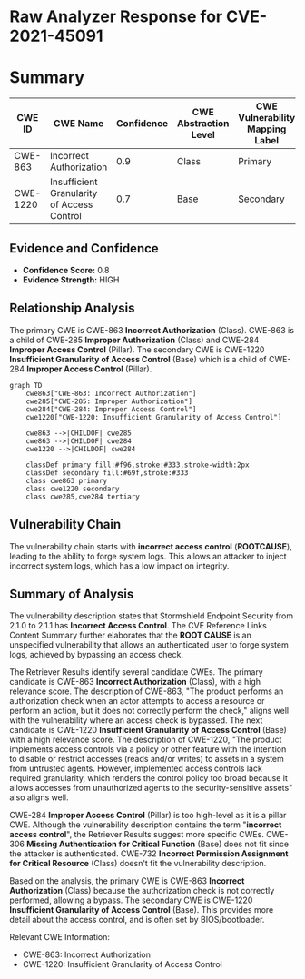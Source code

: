 # Raw Analyzer Response for CVE-2021-45091

# Summary
| CWE ID | CWE Name | Confidence | CWE Abstraction Level | CWE Vulnerability Mapping Label | CWE-Vulnerability Mapping Notes |
|---|---|---|---|---|---|
| CWE-863 | Incorrect Authorization | 0.9 | Class | Primary | Allowed-with-Review |
| CWE-1220 | Insufficient Granularity of Access Control | 0.7 | Base | Secondary | Allowed |

## Evidence and Confidence

*   **Confidence Score:** 0.8
*   **Evidence Strength:** HIGH

## Relationship Analysis
The primary CWE is CWE-863 **Incorrect Authorization** (Class). CWE-863 is a child of CWE-285 **Improper Authorization** (Class) and CWE-284 **Improper Access Control** (Pillar). The secondary CWE is CWE-1220 **Insufficient Granularity of Access Control** (Base) which is a child of CWE-284 **Improper Access Control** (Pillar).

```mermaid
graph TD
    cwe863["CWE-863: Incorrect Authorization"]
    cwe285["CWE-285: Improper Authorization"]
    cwe284["CWE-284: Improper Access Control"]
    cwe1220["CWE-1220: Insufficient Granularity of Access Control"]

    cwe863 -->|CHILDOF| cwe285
    cwe863 -->|CHILDOF| cwe284
    cwe1220 -->|CHILDOF| cwe284

    classDef primary fill:#f96,stroke:#333,stroke-width:2px
    classDef secondary fill:#69f,stroke:#333
    class cwe863 primary
    class cwe1220 secondary
    class cwe285,cwe284 tertiary
```

## Vulnerability Chain
The vulnerability chain starts with **incorrect access control** (**ROOTCAUSE**), leading to the ability to forge system logs. This allows an attacker to inject incorrect system logs, which has a low impact on integrity.

## Summary of Analysis
The vulnerability description states that Stormshield Endpoint Security from 2.1.0 to 2.1.1 has **Incorrect Access Control**. The CVE Reference Links Content Summary further elaborates that the **ROOT CAUSE** is an unspecified vulnerability that allows an authenticated user to forge system logs, achieved by bypassing an access check.

The Retriever Results identify several candidate CWEs. The primary candidate is CWE-863 **Incorrect Authorization** (Class), with a high relevance score. The description of CWE-863, "The product performs an authorization check when an actor attempts to access a resource or perform an action, but it does not correctly perform the check," aligns well with the vulnerability where an access check is bypassed. The next candidate is CWE-1220 **Insufficient Granularity of Access Control** (Base) with a high relevance score. The description of CWE-1220, "The product implements access controls via a policy or other feature with the intention to disable or restrict accesses (reads and/or writes) to assets in a system from untrusted agents. However, implemented access controls lack required granularity, which renders the control policy too broad because it allows accesses from unauthorized agents to the security-sensitive assets" also aligns well.

CWE-284 **Improper Access Control** (Pillar) is too high-level as it is a pillar CWE. Although the vulnerability description contains the term "**incorrect access control**", the Retriever Results suggest more specific CWEs. CWE-306 **Missing Authentication for Critical Function** (Base) does not fit since the attacker is authenticated. CWE-732 **Incorrect Permission Assignment for Critical Resource** (Class) doesn't fit the vulnerability description.

Based on the analysis, the primary CWE is CWE-863 **Incorrect Authorization** (Class) because the authorization check is not correctly performed, allowing a bypass. The secondary CWE is CWE-1220 **Insufficient Granularity of Access Control** (Base). This provides more detail about the access control, and is often set by BIOS/bootloader.

Relevant CWE Information:
- CWE-863: Incorrect Authorization
- CWE-1220: Insufficient Granularity of Access Control